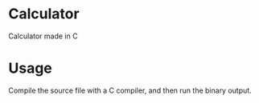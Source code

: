 # Calculator
Calculator made in C

# Usage
Compile the source file with a C compiler, and then run the binary output.
